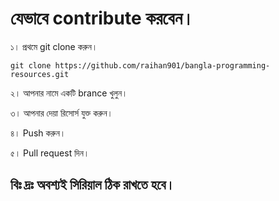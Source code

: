 # যেভাবে contribute করবেন।

১। প্রথমে git clone করুন।

    git clone https://github.com/raihan901/bangla-programming-resources.git

২। আপনার নামে একটি brance খুলুন।

৩। আপনার দেয়া রিসোর্স যুক্ত করুন।

৪। Push করুন।

৫। Pull request দিন।

## বিঃ দ্রঃ অবশ্যই সিরিয়াল ঠিক রাখতে হবে। 
